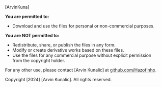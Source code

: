 [ArvinKuna]

**You are permitted to:**

- Download and use the files for personal or non-commercial purposes.

**You are NOT permitted to:**

- Redistribute, share, or publish the files in any form.
- Modify or create derivative works based on these files.
- Use the files for any commercial purpose without explicit permission from the copyright holder.

For any other use, please contact [Arvin Kunalic] at [github.com/Hazofinho](https://github.com/Hazofinho).

Copyright [2024] [Arvin Kunalic]. All rights reserved.